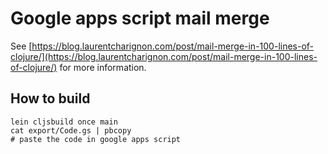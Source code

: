 # Google apps script mail merge

See [https://blog.laurentcharignon.com/post/mail-merge-in-100-lines-of-clojure/](https://blog.laurentcharignon.com/post/mail-merge-in-100-lines-of-clojure/) for more information.

## How to build

```shell
lein cljsbuild once main
cat export/Code.gs | pbcopy
# paste the code in google apps script
```

